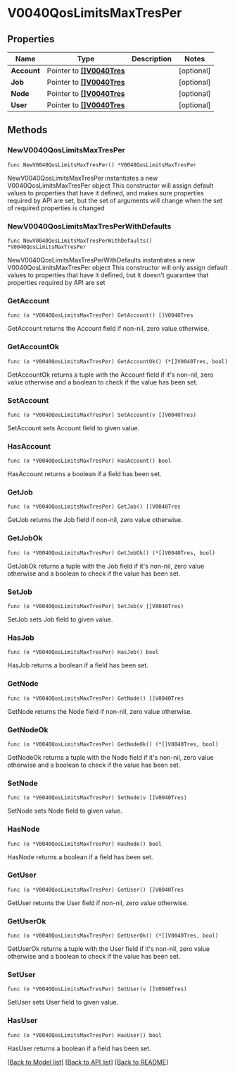 # V0040QosLimitsMaxTresPer

## Properties

Name | Type | Description | Notes
------------ | ------------- | ------------- | -------------
**Account** | Pointer to [**[]V0040Tres**](V0040Tres.md) |  | [optional] 
**Job** | Pointer to [**[]V0040Tres**](V0040Tres.md) |  | [optional] 
**Node** | Pointer to [**[]V0040Tres**](V0040Tres.md) |  | [optional] 
**User** | Pointer to [**[]V0040Tres**](V0040Tres.md) |  | [optional] 

## Methods

### NewV0040QosLimitsMaxTresPer

`func NewV0040QosLimitsMaxTresPer() *V0040QosLimitsMaxTresPer`

NewV0040QosLimitsMaxTresPer instantiates a new V0040QosLimitsMaxTresPer object
This constructor will assign default values to properties that have it defined,
and makes sure properties required by API are set, but the set of arguments
will change when the set of required properties is changed

### NewV0040QosLimitsMaxTresPerWithDefaults

`func NewV0040QosLimitsMaxTresPerWithDefaults() *V0040QosLimitsMaxTresPer`

NewV0040QosLimitsMaxTresPerWithDefaults instantiates a new V0040QosLimitsMaxTresPer object
This constructor will only assign default values to properties that have it defined,
but it doesn't guarantee that properties required by API are set

### GetAccount

`func (o *V0040QosLimitsMaxTresPer) GetAccount() []V0040Tres`

GetAccount returns the Account field if non-nil, zero value otherwise.

### GetAccountOk

`func (o *V0040QosLimitsMaxTresPer) GetAccountOk() (*[]V0040Tres, bool)`

GetAccountOk returns a tuple with the Account field if it's non-nil, zero value otherwise
and a boolean to check if the value has been set.

### SetAccount

`func (o *V0040QosLimitsMaxTresPer) SetAccount(v []V0040Tres)`

SetAccount sets Account field to given value.

### HasAccount

`func (o *V0040QosLimitsMaxTresPer) HasAccount() bool`

HasAccount returns a boolean if a field has been set.

### GetJob

`func (o *V0040QosLimitsMaxTresPer) GetJob() []V0040Tres`

GetJob returns the Job field if non-nil, zero value otherwise.

### GetJobOk

`func (o *V0040QosLimitsMaxTresPer) GetJobOk() (*[]V0040Tres, bool)`

GetJobOk returns a tuple with the Job field if it's non-nil, zero value otherwise
and a boolean to check if the value has been set.

### SetJob

`func (o *V0040QosLimitsMaxTresPer) SetJob(v []V0040Tres)`

SetJob sets Job field to given value.

### HasJob

`func (o *V0040QosLimitsMaxTresPer) HasJob() bool`

HasJob returns a boolean if a field has been set.

### GetNode

`func (o *V0040QosLimitsMaxTresPer) GetNode() []V0040Tres`

GetNode returns the Node field if non-nil, zero value otherwise.

### GetNodeOk

`func (o *V0040QosLimitsMaxTresPer) GetNodeOk() (*[]V0040Tres, bool)`

GetNodeOk returns a tuple with the Node field if it's non-nil, zero value otherwise
and a boolean to check if the value has been set.

### SetNode

`func (o *V0040QosLimitsMaxTresPer) SetNode(v []V0040Tres)`

SetNode sets Node field to given value.

### HasNode

`func (o *V0040QosLimitsMaxTresPer) HasNode() bool`

HasNode returns a boolean if a field has been set.

### GetUser

`func (o *V0040QosLimitsMaxTresPer) GetUser() []V0040Tres`

GetUser returns the User field if non-nil, zero value otherwise.

### GetUserOk

`func (o *V0040QosLimitsMaxTresPer) GetUserOk() (*[]V0040Tres, bool)`

GetUserOk returns a tuple with the User field if it's non-nil, zero value otherwise
and a boolean to check if the value has been set.

### SetUser

`func (o *V0040QosLimitsMaxTresPer) SetUser(v []V0040Tres)`

SetUser sets User field to given value.

### HasUser

`func (o *V0040QosLimitsMaxTresPer) HasUser() bool`

HasUser returns a boolean if a field has been set.


[[Back to Model list]](../README.md#documentation-for-models) [[Back to API list]](../README.md#documentation-for-api-endpoints) [[Back to README]](../README.md)



